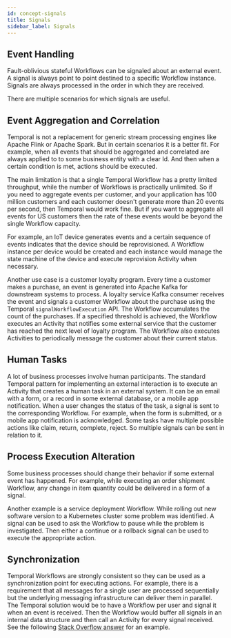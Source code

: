 ```yaml
---
id: concept-signals
title: Signals
sidebar_label: Signals
---
```


## Event Handling

Fault-oblivious stateful Workflows can be signaled about an external event. A signal is always point to point destined to a specific Workflow instance. Signals are always processed in the order in which they are received.

There are multiple scenarios for which signals are useful.

## Event Aggregation and Correlation

Temporal is not a replacement for generic stream processing engines like Apache Flink or Apache Spark. But in certain scenarios it is a better fit. For example, when all events that should be aggregated and correlated are always applied to to some business entity with a clear Id. And then when a certain condition is met, actions should be executed.

The main limitation is that a single Temporal Workflow has a pretty limited throughput, while the number of Workflows is practically unlimited. So if you need to aggregate events per customer, and your application has 100 million customers and each customer doesn't generate more than 20 events per second, then Temporal would work fine. But if you want to aggregate all events for US customers then the rate of these events would be beyond the single Workflow capacity.

For example, an IoT device generates events and a certain sequence of events indicates that the device should be reprovisioned. A Workflow instance per device would be created and each instance would manage the state machine of the device and execute reprovision Activity when necessary.

Another use case is a customer loyalty program. Every time a customer makes a purchase, an event is generated into Apache Kafka for downstream systems to process. A loyalty service Kafka consumer receives the event and signals a customer Workflow about the purchase using the Temporal `signalWorkflowExecution` API. The Workflow accumulates the count of the purchases. If a specified threshold is achieved, the Workflow executes an Activity that notifies some external service that the customer has reached the next level of loyalty program. The Workflow also executes Activities to periodically message the customer about their current status.

## Human Tasks

A lot of business processes involve human participants. The standard Temporal pattern for implementing an external interaction is to execute an Activity that creates a human task in an external system. It can be an email with a form, or a record in some external database, or a mobile app notification. When a user changes the status of the task, a signal is sent to the corresponding Workflow. For example, when the form is submitted, or a mobile app notification is acknowledged. Some tasks have multiple possible actions like claim, return, complete, reject. So multiple signals can be sent in relation to it.

## Process Execution Alteration

Some business processes should change their behavior if some external event has happened. For example, while executing an order shipment Workflow, any change in item quantity could be delivered in a form of a signal.

Another example is a service deployment Workflow. While rolling out new software version to a Kubernetes cluster some problem was identified. A signal can be used to ask the Workflow to pause while the problem is investigated. Then either a continue or a rollback signal can be used to execute the appropriate action.

## Synchronization

Temporal Workflows are strongly consistent so they can be used as a synchronization point for executing actions. For example, there is a requirement that all messages for a single user are processed sequentially but the underlying messaging infrastructure can deliver them in parallel. The Temporal solution would be to have a Workflow per user and signal it when an event is received. Then the Workflow would buffer all signals in an internal data structure and then call an Activity for every signal received. See the following [Stack Overflow answer](https://stackoverflow.com/a/56615120/1664318) for an example.
